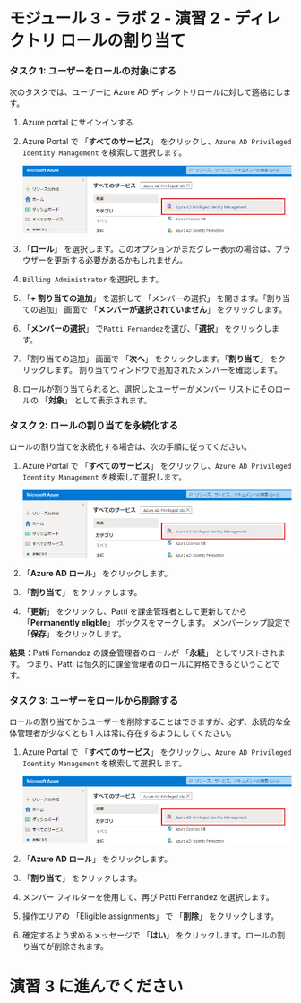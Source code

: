 # モジュール 3 - ラボ 2 - 演習 2 - ディレクトリ ロールの割り当て


### タスク 1:  ユーザーをロールの対象にする


次のタスクでは、ユーザーに Azure AD ディレクトリロールに対して適格にします。


1.  Azure portal にサインインする

1.  Azure Portal で 「**すべてのサービス**」 をクリックし、`Azure AD Privileged Identity Management` を検索して選択します。

     ![スクリーンショット](../Media/a52510a3-b2a2-4b21-91a8-ee7f34b39a72.png)

1.  「**ロール**」 を選択します。このオプションがまだグレー表示の場合は、ブラウザーを更新する必要があるかもしれません。

1.  `Billing Administrator` を選択します。

1.  「**+ 割り当ての追加**」 を選択して 「メンバーの選択」 を開きます。「割り当ての追加」 画面で 「**メンバーが選択されていません**」 をクリックします。

1.  「**メンバーの選択**」 で`Patti Fernandez`を選び、「**選択**」 をクリックします。

1.  「割り当ての追加」 画面で 「**次へ**」 をクリックします。「**割り当て**」 をクリックします。  割り当てウィンドウで追加されたメンバーを確認します。

1.  ロールが割り当てられると、選択したユーザーがメンバー リストにそのロールの 「**対象**」 として表示されます。 


### タスク 2: ロールの割り当てを永続化する


ロールの割り当てを永続化する場合は、次の手順に従ってください。



1.  Azure Portal で 「**すべてのサービス**」 をクリックし、`Azure AD Privileged Identity Management` を検索して選択します。

     ![スクリーンショット](../Media/a52510a3-b2a2-4b21-91a8-ee7f34b39a72.png)

1.  「**Azure AD ロール**」 をクリックします。

1.  「**割り当て**」 をクリックします。
 
1.  「**更新**」 をクリックし、Patti を課金管理者として更新してから 「**Permanently eligble**」 ボックスをマークします。  メンバーシップ設定で 「**保存**」 をクリックします。

**結果**：Patti Fernandez の課金管理者のロールが 「**永続**」 としてリストされます。  つまり、Patti は恒久的に課金管理者のロールに昇格できるということです。


### タスク 3: ユーザーをロールから削除する


ロールの割り当てからユーザーを削除することはできますが、必ず、永続的な全体管理者が少なくとも 1 人は常に存在するようにしてください。



1.  Azure Portal で 「**すべてのサービス**」 をクリックし、`Azure AD Privileged Identity Management` を検索して選択します。

     ![スクリーンショット](../Media/a52510a3-b2a2-4b21-91a8-ee7f34b39a72.png)

1.  「**Azure AD ロール**」 をクリックします。

1.  「**割り当て**」 をクリックします。

1.  メンバー フィルターを使用して、再び Patti Fernandez を選択します。
 
1.  操作エリアの 「Eligible assignments」 で 「**削除**」 をクリックします。
 
1.  確定するよう求めるメッセージで 「**はい**」 をクリックします。ロールの割り当てが削除されます。


# 演習 3 に進んでください
